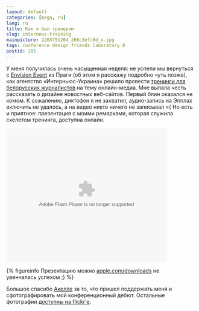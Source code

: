 ```yaml
---
layout: default
categories: [mega, ru]
lang: ru
title: Как я был тренером
slug: internews-training
mainpicture: 2203751204_266c3efc0d_o.jpg
tags: conference design friends laboratory 8 
postid: 205
---
```


У  меня получилась очень насыщенная неделя: не успели мы вернуться с <a href="http://www.envision-event.com/">Envision Event</a> из Праги (об этом я расскажу подробно чуть позже), как агентство «Интерньюс-Украина» решило провести <a href="http://internews.ua/ukraine/events/2008/01/24/1258.html">тренинги для белорусских журналистов</a> на тему онлайн-медиа. Мне выпала честь рассказать о дизайне новостных веб-сайтов. Первый блин оказался не комом. К сожалению, диктофон я не захватил, аудио-запись на Эпплах включить не удалось, а на видео никто ничего не записывал =( Но есть и приятное: презентация с моими ремарками, которая служила скелетом тренинга, доступна онлайн.<!--more-->

<div align="center" style="width:460px;text-align:left" id="__ss_233743"><object style="margin:0px" width="425" height="355"><param name="movie" value="http://static.slideshare.net/swf/ssplayer2.swf?doc=webdesign-training-1200735614193375-5"/><param name="allowFullScreen" value="true"/><param name="allowScriptAccess" value="always"/><embed src="http://static.slideshare.net/swf/ssplayer2.swf?doc=webdesign-training-1200735614193375-5" type="application/x-shockwave-flash" allowscriptaccess="always" allowfullscreen="true" width="425" height="355"></embed></object>


{% figureinfo Презентацию можно <a href="http://apple.com/downloads/">apple.com/downloads</a> не увенчалась успехом ;) %}


Большое спасибо <a href="http://cssing.org.ua/">Акелле</a> за то, что пришел поддержать меня и сфотографировать мой конференционный дебют. Остальные фотографии <a href="http://www.flickr.com/photos/genn-org/sets/72157603747170370/">доступны на flickr'e</a>.</div>